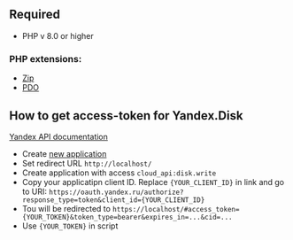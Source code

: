 ## Required
- PHP v 8.0 or higher

### PHP extensions:
- [Zip](https://www.php.net/manual/en/class.ziparchive.php)
- [PDO](https://www.php.net/manual/en/class.pdo.php)
 
## How to get access-token for Yandex.Disk
[Yandex API documentation](https://yandex.ru/dev/disk-api/doc/ru/concepts/quickstart#quickstart__oauth)
- Create [new application](https://oauth.yandex.ru/client/new/)
- Set redirect URL `http://localhost/`
- Create application with access `cloud_api:disk.write`
- Copy your applicatipn client ID. Replace `{YOUR_CLIENT_ID}` in link and go to URI: `https://oauth.yandex.ru/authorize?response_type=token&client_id={YOUR_CLIENT_ID}`
- Tou will be redirected to `https://localhost/#access_token={YOUR_TOKEN}&token_type=bearer&expires_in=...&cid=...`
- Use `{YOUR_TOKEN}` in script